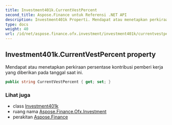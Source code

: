 ```yaml
---
title: Investment401k.CurrentVestPercent
second_title: Aspose.Finance untuk Referensi .NET API
description: Investment401k Properti. Mendapat atau menetapkan perkiraan persentase kontribusi pemberi kerja yang diberikan pada tanggal saat ini.
type: docs
weight: 40
url: /id/net/aspose.finance.ofx.investment/investment401k/currentvestpercent/
---
```

## Investment401k.CurrentVestPercent property

Mendapat atau menetapkan perkiraan persentase kontribusi pemberi kerja yang diberikan pada tanggal saat ini.

```csharp
public string CurrentVestPercent { get; set; }
```

### Lihat juga

* class [Investment401k](../)
* ruang nama [Aspose.Finance.Ofx.Investment](../../investment401k/)
* perakitan [Aspose.Finance](../../../)


